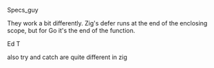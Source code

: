 Specs_guy

They work a bit differently. Zig's defer runs at the end of the enclosing scope, but for Go it's the end of the function.

Ed T

also try and catch are quite different in zig
